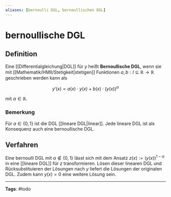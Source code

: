 ```yaml
---
aliases: [bernoulli DGL, bernoullischen DGL]
---
```


# bernoullische DGL

## Definition

Eine [[Differentialgleichung|DGL]] für $y$ heißt **Bernoullische DGL**, wenn sie mit [[Mathematik/HMII/Stetigkeit|stetigen]] Funktionen $a,b: I \subseteq \mathbb{R} \to \mathbb{R}$ geschrieben werden kann als

$$
y'(x) = a(x) \cdot y(x) + b(x) \cdot (y(x))^{\alpha}
$$

mit $\alpha \in \mathbb{R}$.

### Bemerkung

Für $a \in \{0,1\}$ ist die DGL [[lineare DGL|linear]]. Jede lineare DGL ist als Konsequenz auch eine bernoullische DGL.

## Verfahren

Eine bernoulli DGL mit $\alpha \notin \{0,1\}$ lässt sich mit dem Ansatz $z(x) := (y(x))^{1-\alpha}$ in eine [[lineare DGL]] für $z$ transformieren. Lösen dieser linearen DGL und Rücksubstituieren der Lösungen nach $y$ liefert die Lösungen der originalen DGL. Zudem kann $y(x) = 0$ eine weitere Lösung sein.

---

**Tags**: #todo
